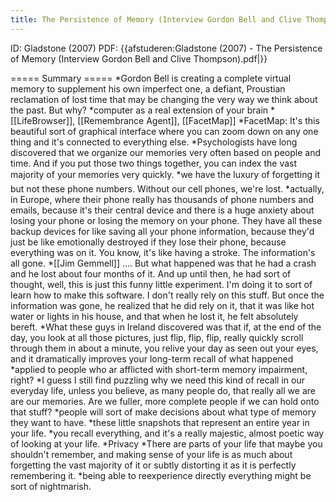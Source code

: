 ```yaml
---
title: The Persistence of Memory (Interview Gordon Bell and Clive Thompson)
---
```

ID: Gladstone (2007)
PDF: {{afstuderen:Gladstone (2007) - The Persistence of Memory (Interview Gordon Bell and Clive Thompson).pdf|}}

===== Summary =====
*Gordon Bell is creating a complete virtual memory to supplement his own imperfect one, a defiant, Proustian reclamation of lost time that may be changing the very way we think about the past. But why?
*computer as a real extension of your brain
*[[LifeBrowser]], [[Remembrance Agent]], [[FacetMap]]
*FacetMap: It's this beautiful sort of graphical interface where you can zoom down on any one thing and it's connected to everything else.
*Psychologists have long discovered that we organize our memories very often based on people and time. And if you put those two things together, you can index the vast majority of your memories very quickly.
*we have the luxury of forgetting it  but not these phone numbers. Without our cell phones, we're lost.
*actually, in Europe, where their phone really has thousands of phone numbers and emails, because it's their central device and there is a huge anxiety about losing your phone or losing the memory on your phone. They have all these backup devices for like saving all your phone information, because they'd just be like emotionally destroyed if they lose their phone, because everything was on it. You know, it's like having a stroke. The information's all gone.
*[[Jim Gemmell]] .... But what happened was that he had a crash and he lost about four months of it. And up until then, he had sort of thought, well, this is just this funny little experiment. I'm doing it to sort of learn how to make this software. I don't really rely on this stuff. But once the information was gone, he realized that he did rely on it, that it was like hot water or lights in his house, and that when he lost it, he felt absolutely bereft. 
*What these guys in Ireland discovered was that if, at the end of the day, you look at all those pictures, just flip, flip, flip, really quickly scroll through them in about a minute, you relive your day as seen out
your eyes, and it dramatically improves your long-term recall of what happened
*applied to people who ar afflicted with short-term memory impairment, right?
*I guess I still find puzzling why we need this kind of recall in our everyday life, unless you believe, as many people do, that really all we are are our memories. Are we fuller, more complete people if we can hold onto that stuff?
*people will sort of make decisions about what type of memory they want to have.
*these little snapshots that represent an entire year in your life.
*you recall everything, and it's a really majestic, almost poetic way of looking at your life.
*Privacy
*There are parts of your life that maybe you shouldn't remember, and making sense of your life is as much about forgetting the  vast majority of it or subtly distorting it as it is perfectly remembering it.
*being able to reexperience directly everything might be sort of nightmarish.
